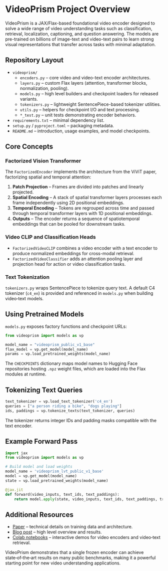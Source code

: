 # VideoPrism Project Overview

VideoPrism is a JAX/Flax-based foundational video encoder designed to solve a wide range of video understanding tasks such as classification, retrieval, localization, captioning, and question answering. The models are pre-trained on billions of image-text and video-text pairs to learn strong visual representations that transfer across tasks with minimal adaptation.

## Repository Layout

- `videoprism/`
  - `encoders.py` – core video and video-text encoder architectures.
  - `layers.py` – custom Flax layers (attention, transformer blocks, normalization, pooling).
  - `models.py` – high level builders and checkpoint loaders for released variants.
  - `tokenizers.py` – lightweight SentencePiece-based tokenizer utilities.
  - `utils.py` – helpers for checkpoint I/O and text processing.
  - `*_test.py` – unit tests demonstrating encoder behaviors.
- `requirements.txt` – minimal dependency list.
- `setup.py` / `pyproject.toml` – packaging metadata.
- `README.md` – introduction, usage examples, and model checkpoints.

## Core Concepts

### Factorized Vision Transformer

The `FactorizedEncoder` implements the architecture from the ViViT paper, factorizing spatial and temporal attention:
1. **Patch Projection** – Frames are divided into patches and linearly projected.
2. **Spatial Encoding** – A stack of spatial transformer layers processes each frame independently using 2D positional embeddings.
3. **Temporal Encoding** – Tokens are regrouped across time and passed through temporal transformer layers with 1D positional embeddings.
4. **Outputs** – The encoder returns a sequence of spatiotemporal embeddings that can be pooled for downstream tasks.

### Video CLIP and Classification Heads

- `FactorizedVideoCLIP` combines a video encoder with a text encoder to produce normalized embeddings for cross-modal retrieval.
- `FactorizedVideoClassifier` adds an attention pooling layer and projection head for action or video classification tasks.

### Text Tokenization

`tokenizers.py` wraps SentencePiece to tokenize query text. A default C4 tokenizer (`c4_en`) is provided and referenced in `models.py` when building video‑text models.

## Using Pretrained Models

`models.py` exposes factory functions and checkpoint URLs:
```python
from videoprism import models as vp

model_name = "videoprism_public_v1_base"
flax_model = vp.get_model(model_name)
params = vp.load_pretrained_weights(model_name)
```
The `CHECKPOINTS` dictionary maps model names to Hugging Face repositories hosting `.npz` weight files, which are loaded into the Flax modules at runtime.

## Tokenizing Text Queries

```python
text_tokenizer = vp.load_text_tokenizer('c4_en')
queries = ["a person riding a bike", "dogs playing"]
ids, paddings = vp.tokenize_texts(text_tokenizer, queries)
```
The tokenizer returns integer IDs and padding masks compatible with the text encoder.

## Example Forward Pass

```python
import jax
from videoprism import models as vp

# Build model and load weights
model_name = 'videoprism_lvt_public_v1_base'
model = vp.get_model(model_name)
state = vp.load_pretrained_weights(model_name)

@jax.jit
def forward(video_inputs, text_ids, text_paddings):
    return model.apply(state, video_inputs, text_ids, text_paddings, train=False)
```

## Additional Resources

- [Paper](https://arxiv.org/abs/2402.13217) – technical details on training data and architecture.
- [Blog post](https://research.google/blog/videoprism-a-foundational-visual-encoder-for-video-understanding/) – high level overview and results.
- [Colab notebooks](videoprism/colabs) – interactive demos for video encoders and video‑text retrieval.

VideoPrism demonstrates that a single frozen encoder can achieve state‑of‑the‑art results on many public benchmarks, making it a powerful starting point for new video understanding applications.
